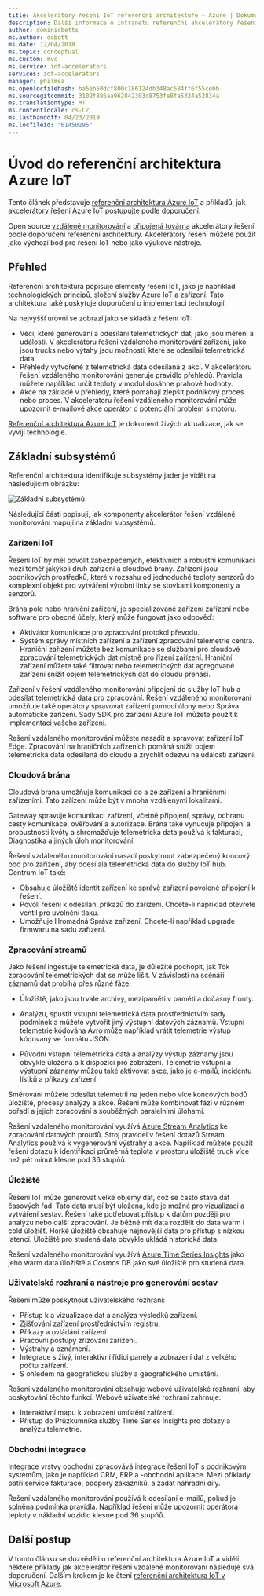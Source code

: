 ```yaml
---
title: Akcelerátory řešení IoT referenční architektuře – Azure | Dokumentace Microsoftu
description: Další informace o intranetu referenční akcelerátory řešení Azure IoT. Existující akcelerátory řešení využívat tuto referenční architekturu. Referenční architektury můžete použít také při vytváření vlastních řešení IoT.
author: dominicbetts
ms.author: dobett
ms.date: 12/04/2018
ms.topic: conceptual
ms.custom: mvc
ms.service: iot-accelerators
services: iot-accelerators
manager: philmea
ms.openlocfilehash: ba5eb50dcf800c186124db348ac584ff6f55cebb
ms.sourcegitcommit: 3102f886aa962842303c8753fe8fa5324a52834a
ms.translationtype: MT
ms.contentlocale: cs-CZ
ms.lasthandoff: 04/23/2019
ms.locfileid: "61450295"
---
```

# <a name="introduction-to-the-azure-iot-reference-architecture"></a>Úvod do referenční architektura Azure IoT

Tento článek představuje [referenční architektura Azure IoT](https://aka.ms/iotrefarchitecture) a příkladů, jak [akcelerátory řešení Azure IoT](about-iot-accelerators.md) postupujte podle doporučení.

Open source [vzdálené monitorování](iot-accelerators-remote-monitoring-sample-walkthrough.md) a [připojená továrna](iot-accelerators-connected-factory-sample-walkthrough.md) akcelerátory řešení podle doporučení referenční architektury. Akcelerátory řešení můžete použít jako výchozí bod pro řešení IoT nebo jako výukové nástroje.

## <a name="overview"></a>Přehled

Referenční architektura popisuje elementy řešení IoT, jako je například technologických principů, složení služby Azure IoT a zařízení. Tato architektura také poskytuje doporučení o implementaci technologií.

Na nejvyšší úrovni se zobrazí jako se skládá z řešení IoT:

* Věci, které generování a odesílání telemetrických dat, jako jsou měření a události. V akcelerátoru řešení vzdáleného monitorování zařízení, jako jsou trucks nebo výtahy jsou možnosti, které se odesílají telemetrická data.
* Přehledy vytvořené z telemetrická data odesílaná z akcí. V akcelerátoru řešení vzdáleného monitorování generuje pravidlo přehledů. Pravidla můžete například určit teploty v modul dosáhne prahové hodnoty.
* Akce na základě v přehledy, které pomáhají zlepšit podnikový proces nebo proces. V akcelerátoru řešení vzdáleného monitorování může upozornit e-mailové akce operátor o potenciální problém s motoru.

[Referenční architektura Azure IoT](https://aka.ms/iotrefarchitecture) je dokument živých aktualizace, jak se vyvíjí technologie.

## <a name="core-subsystems"></a>Základní subsystémů

Referenční architektura identifikuje subsystémy jader je vidět na následujícím obrázku:

![Základní subsystémů](media/iot-accelerators-architecture-overview/CoreSubsystems.png)

Následující části popisují, jak komponenty akcelerátor řešení vzdálené monitorování mapují na základní subsystémů.

### <a name="iot-devices"></a>Zařízení IoT

Řešení IoT by měl povolit zabezpečených, efektivních a robustní komunikaci mezi téměř jakýkoli druh zařízení a cloudové brány. Zařízení jsou podnikových prostředků, které v rozsahu od jednoduché teploty senzorů do komplexní objekt pro vytváření výrobní linky se stovkami komponenty a senzorů.

Brána pole nebo hraniční zařízení, je specializované zařízení zařízení nebo software pro obecné účely, který může fungovat jako odpověď:

* Aktivátor komunikace pro zpracování protokol převodu.
* Systém správy místních zařízení a zařízení zpracování telemetrie centra. Hraniční zařízení můžete bez komunikace se službami pro cloudové zpracování telemetrických dat místně pro řízení zařízení. Hraniční zařízení můžete také filtrovat nebo telemetrických dat agregované zařízení snížit objem telemetrických dat do cloudu přenáší.

Zařízení v řešení vzdáleného monitorování připojení do služby IoT hub a odesílat telemetrická data pro zpracování. Řešení vzdáleného monitorování umožňuje také operátory spravovat zařízení pomocí úlohy nebo Správa automatické zařízení. Sady SDK pro zařízení Azure IoT můžete použít k implementaci vašeho zařízení.

Řešení vzdáleného monitorování můžete nasadit a spravovat zařízení IoT Edge. Zpracování na hraničních zařízeních pomáhá snížit objem telemetrická data odesílaná do cloudu a zrychlit odezvu na události zařízení.

### <a name="cloud-gateway"></a>Cloudová brána

Cloudová brána umožňuje komunikaci do a ze zařízení a hraničními zařízeními. Tato zařízení může být v mnoha vzdálenými lokalitami.

Gateway spravuje komunikaci zařízení, včetně připojení, správy, ochranu cesty komunikace, ověřování a autorizace. Brána také vynucuje připojení a propustnosti kvóty a shromažďuje telemetrická data používá k fakturaci, Diagnostika a jiných úloh monitorování.

Řešení vzdáleného monitorování nasadí poskytnout zabezpečený koncový bod pro zařízení, aby odesílala telemetrická data do služby IoT hub. Centrum IoT také:

* Obsahuje úložiště identit zařízení ke správě zařízení povolené připojení k řešení.
* Povolí řešení k odesílání příkazů do zařízení. Chcete-li například otevřete ventil pro uvolnění tlaku.
* Umožňuje Hromadná Správa zařízení. Chcete-li například upgrade firmwaru na sadu zařízení.

### <a name="stream-processing"></a>Zpracování streamů

Jako řešení ingestuje telemetrická data, je důležité pochopit, jak Tok zpracování telemetrických dat se může lišit. V závislosti na scénáři záznamů dat probíhá přes různé fáze:

* Úložiště, jako jsou trvalé archivy, mezipaměti v paměti a dočasný fronty.

* Analýzu, spustit vstupní telemetrická data prostřednictvím sady podmínek a můžete vytvořit jiný výstupní datových záznamů. Vstupní telemetrie kódována Avro může například vrátit telemetrie výstup kódovaný ve formátu JSON.

* Původní vstupní telemetrická data a analýzy výstup záznamy jsou obvykle uložená a k dispozici pro zobrazení. Telemetrie vstupní a výstupní záznamy můžou také aktivovat akce, jako je e-mailů, incidentu lístků a příkazy zařízení.

Směrování můžete odesílat telemetrii na jeden nebo více koncových bodů úložiště, procesy analýzy a akce. Řešení může kombinovat fází v různém pořadí a jejich zpracování s souběžných paralelními úlohami.

Řešení vzdáleného monitorování využívá [Azure Stream Analytics](/azure/stream-analytics/) ke zpracování datových proudů. Stroj pravidel v řešení dotazů Stream Analytics používá k vygenerování výstrahy a akce. Například můžete použít řešení dotazu k identifikaci průměrná teplota v prostoru úložiště truck více než pět minut klesne pod 36 stupňů.

### <a name="storage"></a>Úložiště

Řešení IoT může generovat velké objemy dat, což se často stává dat časových řad. Tato data musí být uložena, kde je možné pro vizualizaci a vytváření sestav. Řešení také potřebovat přístup k datům později pro analýzu nebo další zpracování. Je běžné mít data rozdělit do data warm i cold úložišť. Horké úložiště obsahuje nejnovější data pro přístup s nízkou latencí. Úložiště pro studená data obvykle ukládá historická data.

Řešení vzdáleného monitorování využívá [Azure Time Series Insights](/azure/time-series-insights/) jako jeho warm data úložiště a Cosmos DB jako své úložiště pro studená data.

### <a name="ui-and-reporting-tools"></a>Uživatelské rozhraní a nástroje pro generování sestav

Řešení může poskytnout uživatelského rozhraní:

* Přístup k a vizualizace dat a analýza výsledků zařízení.
* Zjišťování zařízení prostřednictvím registru.
* Příkazy a ovládání zařízení
* Pracovní postupy zřizování zařízení.
* Výstrahy a oznámení.
* Integrace s živý, interaktivní řídicí panely a zobrazení dat z velkého počtu zařízení.  
* S ohledem na geografickou služby a geografického umístění.

Řešení vzdáleného monitorování obsahuje webové uživatelské rozhraní, aby poskytování těchto funkcí. Webové uživatelské rozhraní zahrnuje:

* Interaktivní mapu k zobrazení umístění zařízení.
* Přístup do Průzkumníka služby Time Series Insights pro dotazy a analýzu telemetrie.

### <a name="business-integration"></a>Obchodní integrace

Integrace vrstvy obchodní zpracovává integrace řešení IoT s podnikovým systémům, jako je například CRM, ERP a -obchodní aplikace. Mezi příklady patří service fakturace, podpory zákazníků, a zadat náhradní díly.

Řešení vzdáleného monitorování používá k odesílání e-mailů, pokud je splněna podmínka pravidla. Například řešení může upozornit operátora teploty v nákladní vozidlo klesne pod 36 stupňů.

## <a name="next-steps"></a>Další postup

V tomto článku se dozvěděli o referenční architektura Azure IoT a viděli některé příklady jak akcelerátor řešení vzdálené monitorování následuje svá doporučení. Dalším krokem je ke čtení [referenční architektura IoT v Microsoft Azure](https://aka.ms/iotrefarchitecture).